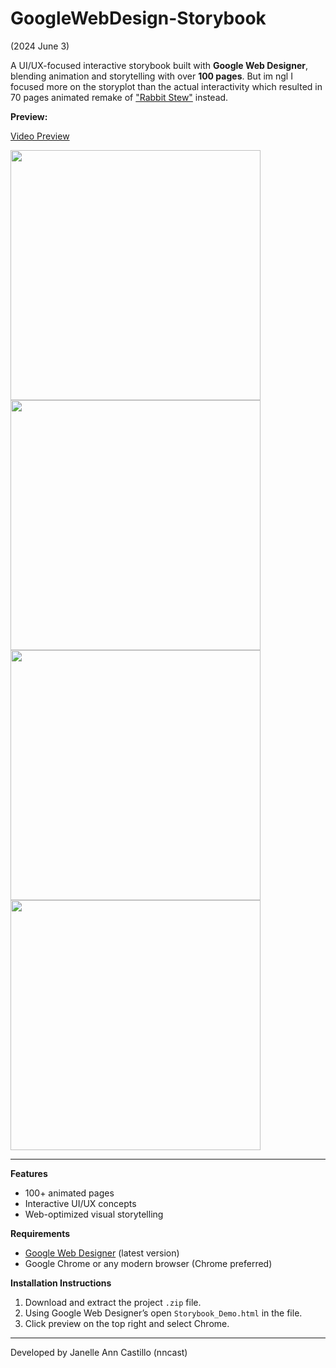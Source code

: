 # GoogleWebDesign-Storybook
(2024 June 3)

A UI/UX-focused interactive storybook built with **Google Web Designer**, blending animation and storytelling with over **100 pages**. But im ngl I focused more on the storyplot than the actual interactivity which resulted in 70 pages animated remake of ["Rabbit Stew"](https://www.scaryforkids.com/rabbit-stew/) instead.

**Preview:**

[Video Preview](https://youtu.be/_9GphO3P6es)

<img src="https://github.com/user-attachments/assets/64089ab8-cdd7-409a-9305-503c72e37048" width="400"/>
<img src="https://github.com/user-attachments/assets/d8573c7b-8bea-42e9-9be7-c3e754592efe" width="400"/>
<img src="https://github.com/user-attachments/assets/bbbb2d63-d67e-4040-b08d-0e73778dcfed" width="400"/>
<img src="https://github.com/user-attachments/assets/ee551d0b-95a3-4856-ab8b-e658aa929791" width="400"/>


---

**Features**
- 100+ animated pages  
- Interactive UI/UX concepts  
- Web-optimized visual storytelling  

**Requirements**
- [Google Web Designer](https://webdesigner.withgoogle.com/) (latest version)
- Google Chrome or any modern browser (Chrome preferred)
  
**Installation Instructions**
1. Download and extract the project `.zip` file.
2. Using Google Web Designer’s open `Storybook_Demo.html` in the file.
3. Click preview on the top right and select Chrome.

---
Developed by Janelle Ann Castillo (nncast)
